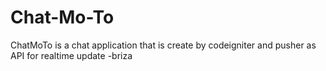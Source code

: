 # Chat-Mo-To
ChatMoTo is a chat application that is create by codeigniter and pusher as API for realtime update -briza